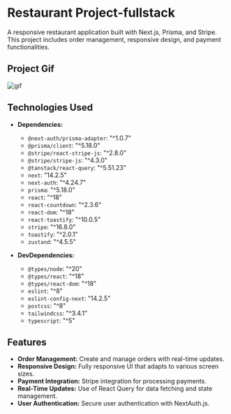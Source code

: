 # Restaurant Project-fullstack

A responsive restaurant application built with Next.js, Prisma, and Stripe. This project includes order management, responsive design, and payment functionalities.

## Project Gif

 <img src="screen1.gif" alt="gif" />

## Technologies Used

- **Dependencies:**

  - `@next-auth/prisma-adapter`: "^1.0.7"
  - `@prisma/client`: "^5.18.0"
  - `@stripe/react-stripe-js`: "^2.8.0"
  - `@stripe/stripe-js`: "^4.3.0"
  - `@tanstack/react-query`: "^5.51.23"
  - `next`: "14.2.5"
  - `next-auth`: "^4.24.7"
  - `prisma`: "^5.18.0"
  - `react`: "^18"
  - `react-countdown`: "^2.3.6"
  - `react-dom`: "^18"
  - `react-toastify`: "^10.0.5"
  - `stripe`: "^16.8.0"
  - `toastify`: "^2.0.1"
  - `zustand`: "^4.5.5"

- **DevDependencies:**
  - `@types/node`: "^20"
  - `@types/react`: "^18"
  - `@types/react-dom`: "^18"
  - `eslint`: "^8"
  - `eslint-config-next`: "14.2.5"
  - `postcss`: "^8"
  - `tailwindcss`: "^3.4.1"
  - `typescript`: "^5"

## Features

- **Order Management:** Create and manage orders with real-time updates.
- **Responsive Design:** Fully responsive UI that adapts to various screen sizes.
- **Payment Integration:** Stripe integration for processing payments.
- **Real-Time Updates:** Use of React Query for data fetching and state management.
- **User Authentication:** Secure user authentication with NextAuth.js.
